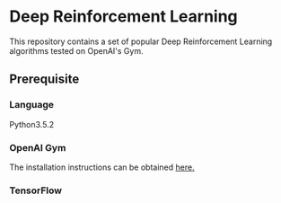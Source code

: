 # Deep Reinforcement Learning
This repository contains a set of popular Deep Reinforcement Learning algorithms tested on OpenAI's Gym.

## Prerequisite
### Language
Python3.5.2
### OpenAI Gym
The installation instructions can be obtained [here.](https://github.com/openai/gym)
### TensorFlow

